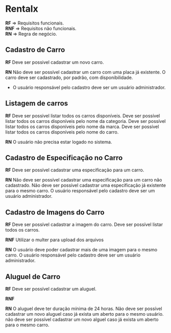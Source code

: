 # Rentalx

**RF** => Requisitos funcionais.<br>
**RNF** => Requisitos não funcionais.<br>
**RN** => Regra de negócio.<br>

## Cadastro de Carro

**RF**
Deve ser possivel cadastrar um novo carro.

**RN**
Não deve ser possível cadastrar um carro com uma placa já existente.
O carro deve ser cadastrado, por padrão, com disponibilidade.
* O usuário responsável pelo cadastro deve ser um usuário administrador.


## Listagem de carros

**RF**
Deve ser possivel listar todos os carros disponíveis.
Deve ser possível listar todos os carros disponíveis pelo nome da categoria.
Deve ser possível listar todos os carros disponíveis pelo nome da marca.
Deve ser possível listar todos os carros disponíveis pelo nome do carro.

**RN**
O usuário não precisa estar logado no sistema.


## Cadastro de Especificação no Carro

**RF**
Deve ser possível cadastrar uma especificação para um carro.


**RN**
Não deve ser possível cadastrar uma especificação para um carro não cadastrado.
Não deve ser possível cadastrar uma especificação já existente para o mesmo carro.
O usuário responsável pelo cadastro deve ser um usuário administrador.


## Cadastro de Imagens do Carro

**RF**
Deve ser possível cadastrar a imagem do carro.
Deve ser possível listar todos os carros.

**RNF**
Utilizar o multer para upload dos arquivos

**RN**
O usuário deve poder cadastrar mais de uma imagem para o mesmo carro.
O usuário responsável pelo cadastro deve ser um usuário administrador.


## Aluguel de Carro

**RF** 
Deve ser possível cadastrar um aluguel.

**RNF**

**RN**
O aluguel deve ter duração mínima de 24 horas.
Não deve ser possível cadastrar um novo aluguel caso já exista um aberto para o mesmo usuário.
não deve ser possível cadastrar um novo alguel caso já exista um aberto para o mesmo carro.
